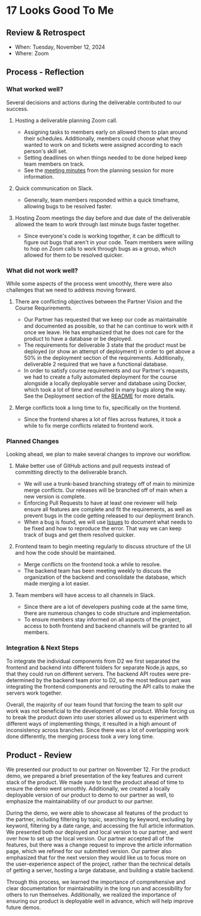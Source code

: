 # 17 Looks Good To Me

## Review & Retrospect

 * When: Tuesday, November 12, 2024
 * Where: Zoom

## Process - Reflection

### What worked well?

Several decisions and actions during the deliverable contributed to our success. 

1. Hosting a deliverable planning Zoom call. 
   * Assigning tasks to members early on allowed them to plan around their schedules. Additionally, members could choose what they wanted to work on and tickets were assigned according to each person's skill set. 
   * Setting deadlines on when things needed to be done helped keep team members on track.
   * See the [meeting minutes](deliverables/team/meetings/nov4_planning.pdf) from the planning session for more information.

2. Quick communication on Slack. 
   * Generally, team members responded within a quick timeframe, allowing  bugs to be resolved faster.

3. Hosting Zoom meetings the day before and due date of the deliverable allowed the team to work through last minute bugs faster together.
   * Since everyone's code is working together, it can be difficult to figure out bugs that aren't in your code. Team members were willing to hop on Zoom calls to work through bugs as a group, which allowed for them to be resolved quicker.

### What did not work well?

While some aspects of the process went smoothly, there were also challenges that we need to address moving forward.

1. There are conflicting objectives between the Partner Vision and the Course Requrirements.
   * Our Partner has requested that we keep our code as maintainable and documented as possible, so that he can continue to work with it once we leave. He has emphasized that he does not care for the product to have a database or be deployed. 
   * The requirements for deliverable 3 state that the product must be deployed (or show an attempt of deployment) in order to get above a 50% in the deployment section of the requirements. Additionally, deliverable 2 required that we have a functional database. 
   * In order to satisfy course requirements and our Partner's requests, we had to create a fully automated deployment for the course alongside a locally deployable server and database using Docker, which took a lot of time and resulted in many bugs along the way. See the Deployment section of the [README](README.md) for more details.

2. Merge conflicts took a long time to fix, specifically on the frontend.
   * Since the frontend shares a lot of files across features, it took a while to fix merge conflicts related to frontend work.


### Planned Changes

Looking ahead, we plan to make several changes to improve our workflow.

1. Make better use of GitHub actions and pull requests instead of committing directly to the deliverable branch.
   * We will use a trunk-based branching strategy off of main to minimize merge conflicts. Our releases will be branched off of main when a new version is complete.
   * Enforcing Pull Requests to have at least one reviewer will help ensure all features are complete and fit the requirements, as well as prevent bugs in the code getting released to our deployment branch.
   * When a bug is found, we will use [Issues](https://github.com/csc301-2024-f/project-17-computational-bio-lab-ccbr/issues) to document what needs to be fixed and how to reproduce the error. That way we can keep track of bugs and get them resolved quicker.

2. Frontend team to begin meeting regularly to discuss structure of the UI and how the code should be maintained.
   * Merge conflicts on the frontend took a while to resolve.
   * The backend team has been meeting weekly to discuss the organization of the backend and consolidate the database, which made merging a lot easier.

4. Team members will have access to all channels in Slack.
   * Since there are a lot of developers pushing code at the same time, there are numerous changes to code structure and implementation.
   * To ensure members stay informed on all aspects of the project, access to both frontend and backend channels will be granted to all members.

### Integration & Next Steps

To integrate the individual components from D2 we first separated the frontend and backend into different folders for separate Node.js apps, so that they could run on different servers. The backend API routes were pre-determined by the backend team prior to D2, so the most tedious part was integrating the frontend components and rerouting the API calls to make the servers work together. 

Overall, the majority of our team found that forcing the team to split our work was not beneficial to the development of our product. While forcing us to break the product down into user stories allowed us to experiment with different ways of implementing things, it resulted in a high amount of inconsistency across branches. Since there was a lot of overlapping work done differently, the merging process took a very long time.


## Product - Review

We presented our product to our partner on November 12. For the product demo, we prepared a brief presentation of the key features and current stack of the product.  We made sure to test the product ahead of time to ensure the demo went smoothly. Additionally, we created a locally deployable version of our product to demo to our partner as well, to emphasize the maintainability of our product to our partner.

During the demo, we were able to showcase all features of the product to the partner, including filtering by topic, searching by keyword, excluding by keyword, filtering by a date range, and accessing the full article information. We presented both our deployed and local version to our partner, and went over how to set up the local version. Our partner accepted all of the features, but there was a change request to improve the article information page, which we refined for our submitted version. Our partner also emphasized that for the next version they would like us to focus more on the user-experience aspect of the project, rather than the technical details of getting a server, hosting a large database, and building a stable backend. 

Through this process, we learned the importance of comprehensive and clear documentation for maintainability in the long run and accessibility for others to run themselves. Additionally, we realized the importance of ensuring our product is deployable well in advance, which will help improve future demos.